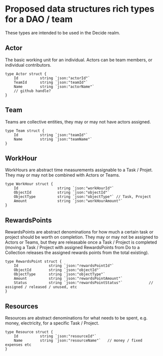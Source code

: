 # Proposed data structures rich types for a DAO / team

These types are intended to be used in the Decide realm.

## Actor

The basic working unit for an individual. Actors can be team members, or individual contributors.

```
type Actor struct {
    Id 		    string `json:"actorId"`
    TeamId 		string `json:"teamId"`
    Name 		string `json:"actorName"`
    // github handle?
}
```

## Team

Teams are collective entities, they may or may not have actors assigned.

```
type Team struct {
	Id 			string `json:"teamId"`
	Name 		string `json:"teamName"`
}
```

## WorkHour

WorkHours are abstract time measurements assignable to a Task / Projet. They may or may not be combined with Actors or Teams.

```
type WorkHour struct {
    Id                  string `json:"workHourId"`
    ObjectId            string `json:"objectId"`
    ObjectType          string `json:"objectType"` // Task, Project
    Amount              string `json:"workHourAmount"`
}
```

## RewardsPoints

RewardsPoints are abstract denominations for how much a certain task or project should be worth on completion. They may or may not be assigned to Actors or Teams, but they are releasable once a Task / Project is completed (moving a Task / Project with assigned RewardsPoints from Do to a Collection releases the assigned rewards points from the total existing).

```
type RewardsPoint struct {
    Id              string `json:"rewardsPointId"`
    ObjectId 		string `json:"objectId"`
    ObjectType      string `json:"objectType"`
    Amount          string `json:"rewardsPointAmount"`
    Status          string `json:"rewardsPointStatus"`            // assigned / released / unused, etc
}
```

## Resources

Resources are abstract denominations for what needs to be spent, e.g. money, electricity, for a specific Task / Project.

```
type Resource struct {
    Id 			string `json:"resourceId"`
    Name        string `json:"resourceName"`   // money / fixed expenses etc
}
```

